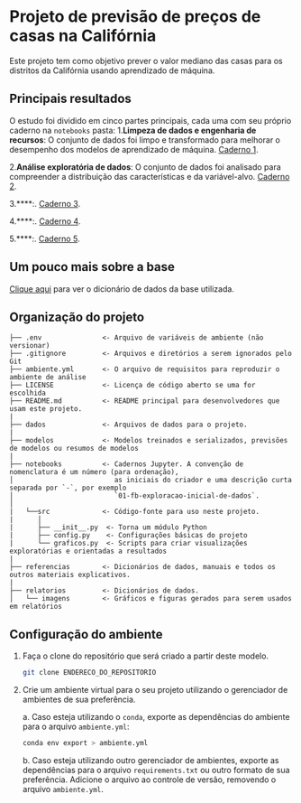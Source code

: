 # Projeto de previsão de preços de casas na Califórnia

Este projeto tem como objetivo prever o valor mediano das casas para os distritos da Califórnia usando aprendizado de máquina.

## Principais resultados
O estudo foi dividido em cinco partes principais, cada uma com seu próprio caderno na `notebooks` pasta:
1.**Limpeza de dados e engenharia de recursos**: O conjunto de dados foi limpo e transformado para melhorar o desempenho dos modelos de aprendizado de máquina. [Caderno 1](notebooks/01-jb-limpeza_e_tratamento_de_dados.ipynb).

2.**Análise exploratória de dados**: O conjunto de dados foi analisado para compreender a distribuição das características e da variável-alvo. [Caderno 2](notebooks/02-jb-eda.ipynb).

3.****:. [Caderno 3](notebooks/03-jb-geolocalizacao.ipynb).

4.****:. [Caderno 4](notebooks/04-jb-modelos.ipynb).

5.****:. [Caderno 5](home.py).

## Um pouco mais sobre a base

[Clique aqui](referencias/dicionario_de_dados.md) para ver o dicionário de dados da base utilizada.

## Organização do projeto

```
├── .env               <- Arquivo de variáveis de ambiente (não versionar)
├── .gitignore         <- Arquivos e diretórios a serem ignorados pelo Git
├── ambiente.yml       <- O arquivo de requisitos para reproduzir o ambiente de análise
├── LICENSE            <- Licença de código aberto se uma for escolhida
├── README.md          <- README principal para desenvolvedores que usam este projeto.
|
├── dados              <- Arquivos de dados para o projeto.
|
├── modelos            <- Modelos treinados e serializados, previsões de modelos ou resumos de modelos
|
├── notebooks          <- Cadernos Jupyter. A convenção de nomenclatura é um número (para ordenação),
│                         as iniciais do criador e uma descrição curta separada por `-`, por exemplo
│                         `01-fb-exploracao-inicial-de-dados`.
│
|   └──src             <- Código-fonte para uso neste projeto.
|      │
|      ├── __init__.py  <- Torna um módulo Python
|      ├── config.py    <- Configurações básicas do projeto
|      └── graficos.py  <- Scripts para criar visualizações exploratórias e orientadas a resultados
|
├── referencias        <- Dicionários de dados, manuais e todos os outros materiais explicativos.
|
├── relatorios         <- Dicionários de dados.
│   └── imagens        <- Gráficos e figuras gerados para serem usados em relatórios
```

## Configuração do ambiente

1. Faça o clone do repositório que será criado a partir deste modelo.

    ```bash
    git clone ENDERECO_DO_REPOSITORIO
    ```

2. Crie um ambiente virtual para o seu projeto utilizando o gerenciador de ambientes de sua preferência.

    a. Caso esteja utilizando o `conda`, exporte as dependências do ambiente para o arquivo `ambiente.yml`:

      ```bash
      conda env export > ambiente.yml
      ```

    b. Caso esteja utilizando outro gerenciador de ambientes, exporte as dependências
    para o arquivo `requirements.txt` ou outro formato de sua preferência. Adicione o
    arquivo ao controle de versão, removendo o arquivo `ambiente.yml`.

